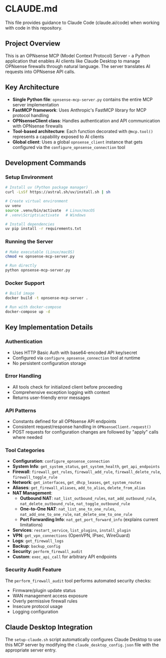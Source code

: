 # CLAUDE.md

This file provides guidance to Claude Code (claude.ai/code) when working with code in this repository.

## Project Overview

This is an OPNsense MCP (Model Context Protocol) Server - a Python application that enables AI clients like Claude Desktop to manage OPNsense firewalls through natural language. The server translates AI requests into OPNsense API calls.

## Key Architecture

- **Single Python file**: `opnsense-mcp-server.py` contains the entire MCP server implementation
- **FastMCP framework**: Uses Anthropic's FastMCP library for MCP protocol handling
- **OPNsenseClient class**: Handles authentication and API communication with OPNsense firewalls
- **Tool-based architecture**: Each function decorated with `@mcp.tool()` represents a capability exposed to AI clients
- **Global client**: Uses a global `opnsense_client` instance that gets configured via the `configure_opnsense_connection` tool

## Development Commands

### Setup Environment
```bash
# Install uv (Python package manager)
curl -LsSf https://astral.sh/uv/install.sh | sh

# Create virtual environment
uv venv
source .venv/bin/activate  # Linux/macOS
# .venv\Scripts\activate   # Windows

# Install dependencies
uv pip install -r requirements.txt
```

### Running the Server
```bash
# Make executable (Linux/macOS)
chmod +x opnsense-mcp-server.py

# Run directly
python opnsense-mcp-server.py
```

### Docker Support
```bash
# Build image
docker build -t opnsense-mcp-server .

# Run with docker-compose
docker-compose up -d
```

## Key Implementation Details

### Authentication
- Uses HTTP Basic Auth with base64-encoded API key/secret
- Configured via `configure_opnsense_connection` tool at runtime
- No persistent configuration storage

### Error Handling
- All tools check for initialized client before proceeding
- Comprehensive exception logging with context
- Returns user-friendly error messages

### API Patterns
- Constants defined for all OPNsense API endpoints
- Consistent request/response handling in `OPNsenseClient.request()`
- POST requests for configuration changes are followed by "apply" calls where needed

### Tool Categories
- **Configuration**: `configure_opnsense_connection`
- **System Info**: `get_system_status`, `get_system_health`, `get_api_endpoints`
- **Firewall**: `firewall_get_rules`, `firewall_add_rule`, `firewall_delete_rule`, `firewall_toggle_rule`
- **Network**: `get_interfaces`, `get_dhcp_leases`, `get_system_routes`
- **Aliases**: `get_firewall_aliases`, `add_to_alias`, `delete_from_alias`
- **NAT Management**:
  - **Outbound NAT**: `nat_list_outbound_rules`, `nat_add_outbound_rule`, `nat_delete_outbound_rule`, `nat_toggle_outbound_rule`
  - **One-to-One NAT**: `nat_list_one_to_one_rules`, `nat_add_one_to_one_rule`, `nat_delete_one_to_one_rule`
  - **Port Forwarding Info**: `nat_get_port_forward_info` (explains current limitations)
- **Services**: `restart_service`, `list_plugins`, `install_plugin`
- **VPN**: `get_vpn_connections` (OpenVPN, IPsec, WireGuard)
- **Logs**: `get_firewall_logs`
- **Backup**: `backup_config`
- **Security**: `perform_firewall_audit`
- **Custom**: `exec_api_call` for arbitrary API endpoints

### Security Audit Feature

The `perform_firewall_audit` tool performs automated security checks:

- Firmware/plugin update status
- WAN management access exposure
- Overly permissive firewall rules
- Insecure protocol usage
- Logging configuration

## Claude Desktop Integration

The `setup-claude.sh` script automatically configures Claude Desktop to use this MCP server by modifying the `claude_desktop_config.json` file with the appropriate server entry.
